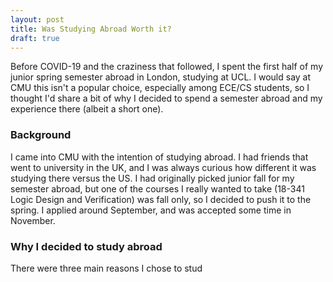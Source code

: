 ```yaml
---
layout: post
title: Was Studying Abroad Worth it?
draft: true
---
```


Before COVID-19 and the craziness that followed, I spent the first half of my junior spring semester abroad in London, studying at UCL. I would say at CMU this isn't a popular choice, especially among ECE/CS students, so I thought I'd share a bit of why I decided to spend a semester abroad and my experience there (albeit a short one).

### **Background**
I came into CMU with the intention of studying abroad. I had friends that went to university in the UK, and I was always curious how different it was studying there versus the US. I had originally picked junior fall for my semester abroad, but one of the courses I really wanted to take (18-341 Logic Design and Verification) was fall only, so I decided to push it to the spring. I applied around September, and was accepted some time in November. 

### **Why I decided to study abroad**
There were three main reasons I chose to stud

 



